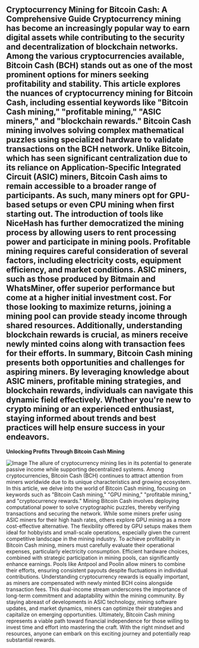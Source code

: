 **Cryptocurrency Mining for Bitcoin Cash: A Comprehensive Guide**
Cryptocurrency mining has become an increasingly popular way to earn digital assets while contributing to the security and decentralization of blockchain networks. Among the various cryptocurrencies available, Bitcoin Cash (BCH) stands out as one of the most prominent options for miners seeking profitability and stability. This article explores the nuances of cryptocurrency mining for Bitcoin Cash, including essential keywords like "Bitcoin Cash mining," "profitable mining," "ASIC miners," and "blockchain rewards."
Bitcoin Cash mining involves solving complex mathematical puzzles using specialized hardware to validate transactions on the BCH network. Unlike Bitcoin, which has seen significant centralization due to its reliance on Application-Specific Integrated Circuit (ASIC) miners, Bitcoin Cash aims to remain accessible to a broader range of participants. As such, many miners opt for GPU-based setups or even CPU mining when first starting out. The introduction of tools like NiceHash has further democratized the mining process by allowing users to rent processing power and participate in mining pools.
Profitable mining requires careful consideration of several factors, including electricity costs, equipment efficiency, and market conditions. ASIC miners, such as those produced by Bitmain and WhatsMiner, offer superior performance but come at a higher initial investment cost. For those looking to maximize returns, joining a mining pool can provide steady income through shared resources. Additionally, understanding blockchain rewards is crucial, as miners receive newly minted coins along with transaction fees for their efforts.
In summary, Bitcoin Cash mining presents both opportunities and challenges for aspiring miners. By leveraging knowledge about ASIC miners, profitable mining strategies, and blockchain rewards, individuals can navigate this dynamic field effectively. Whether you're new to crypto mining or an experienced enthusiast, staying informed about trends and best practices will help ensure success in your endeavors.
---
**Unlocking Profits Through Bitcoin Cash Mining**

![Image](https://github.com/user-attachments/assets/4a25d116-2220-4385-b08e-f287af8fcbc4)
The allure of cryptocurrency mining lies in its potential to generate passive income while supporting decentralized systems. Among cryptocurrencies, Bitcoin Cash (BCH) continues to attract attention from miners worldwide due to its unique characteristics and growing ecosystem. In this article, we delve into the world of Bitcoin Cash mining, focusing on keywords such as "Bitcoin Cash mining," "GPU mining," "profitable mining," and "cryptocurrency rewards."
Mining Bitcoin Cash involves deploying computational power to solve cryptographic puzzles, thereby verifying transactions and securing the network. While some miners prefer using ASIC miners for their high hash rates, others explore GPU mining as a more cost-effective alternative. The flexibility offered by GPU setups makes them ideal for hobbyists and small-scale operations, especially given the current competitive landscape in the mining industry.
To achieve profitability in Bitcoin Cash mining, miners must carefully evaluate their operational expenses, particularly electricity consumption. Efficient hardware choices, combined with strategic participation in mining pools, can significantly enhance earnings. Pools like Antpool and Poolin allow miners to combine their efforts, ensuring consistent payouts despite fluctuations in individual contributions.
Understanding cryptocurrency rewards is equally important, as miners are compensated with newly minted BCH coins alongside transaction fees. This dual-income stream underscores the importance of long-term commitment and adaptability within the mining community. By staying abreast of developments in ASIC technology, mining software updates, and market dynamics, miners can optimize their strategies and capitalize on emerging opportunities.
Ultimately, Bitcoin Cash mining represents a viable path toward financial independence for those willing to invest time and effort into mastering the craft. With the right mindset and resources, anyone can embark on this exciting journey and potentially reap substantial rewards.
